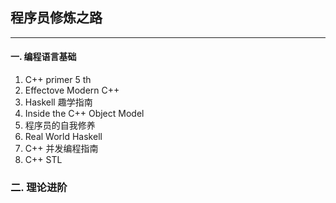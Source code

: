 ## 程序员修炼之路

---

#### 一. 编程语言基础

1. C++ primer 5 th
2. Effectove Modern C++ 
3. Haskell 趣学指南
4. Inside the C++ Object Model
5. 程序员的自我修养
6. Real World Haskell
7. C++ 并发编程指南
8. C++ STL 

### 二. 理论进阶
